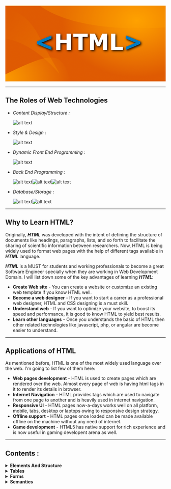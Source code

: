 ![html](html.png)

---

## **The Roles of Web Technologies**

- _Content Display/Structure :_

  ![alt text](https://img.icons8.com/color/48/000000/html-5.png)

* _Style & Design :_

  ![alt text](https://img.icons8.com/color/48/000000/css3.png)

* _Dynamic Front End Programming :_

  ![alt text](https://img.icons8.com/color/48/000000/javascript-logo-1.png)

* _Back End Programming :_

  ![alt text](https://img.icons8.com/officel/40/000000/php-logo.png)![alt text](https://img.icons8.com/color/48/000000/python.png)![alt text](https://img.icons8.com/color/48/000000/java-coffee-cup-logo.png)

* _Database/Storage :_

  ![alt text](https://img.icons8.com/ios/50/000000/mysql-logo.png)![alt text](https://img.icons8.com/color/48/000000/mongodb.png)

---

## **Why to Learn HTML?**

Originally, **_HTML_** was developed with the intent of defining the structure of documents like headings, paragraphs, lists, and so forth to facilitate the sharing of scientific information between researchers. Now, HTML is being widely used to format web pages with the help of different tags available in **_HTML_** language.

**_HTML_** is a MUST for students and working professionals to become a great Software Engineer specially when they are working in Web Development Domain. I will list down some of the key advantages of learning **_HTML_**:

- **Create Web site** - You can create a website or customize an existing web template if you know HTML well.
- **Become a web designer** - If you want to start a carrer as a professional web designer, HTML and CSS designing is a must skill.
- **Understand web** - If you want to optimize your website, to boost its speed and performance, it is good to know HTML to yield best results.
- **Learn other languages** - Once you understands the basic of HTML then other related technologies like javascript, php, or angular are become easier to understand.

---

## **Applications of HTML**

As mentioned before, HTML is one of the most widely used language over the web. I'm going to list few of them here:

- **Web pages development** - HTML is used to create pages which are rendered over the web. Almost every page of web is having html tags in it to render its details in browser.
- **Internet Navigation** - HTML provides tags which are used to navigate from one page to another and is heavily used in internet navigation.
- **Responsive UI** - HTML pages now-a-days works well on all platform, mobile, tabs, desktop or laptops owing to responsive design strategy.
- **Offline support** - HTML pages once loaded can be made available offline on the machine without any need of internet.
- **Game development** - HTML5 has native support for rich experience and is now useful in gaming developent arena as well.

---

## **Contents :**

<details>
<summary><strong>Elements And Structure</strong></summary>
<ul>
<li><a href="url"><em>Introduction to HTML</em></a></li>
<li><a href="url"><em>HTML Document Standards</em></a></li>
</ul>
</details>

<details>
<summary><strong>Tables</strong></summary>
<ul>
<li><a href="url"><em>HTML Tables</em></a></li>
</ul>
</details>

<details>
<summary><strong>Forms</strong></summary>
<ul>
<li><a href="url"><em>HTML Forms</em></a></li>
<li><a href="url"><em>Forms Validation</em></a></li>
</ul>
</details>

<details>
<summary><strong>Semantics</strong></summary>
<ul>
<li><a href="url"><em>Semantic HTML</em></a></li>
</ul>
</details>
